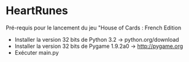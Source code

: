 HeartRunes
==========
Pré-requis pour le lancement du jeu "House of Cards : French Edition

- Installer la version 32 bits de Python 3.2 -> python.org/download
- Installer la version 32 bits de Pygame 1.9.2a0 -> http://pygame.org
- Exécuter main.py 
